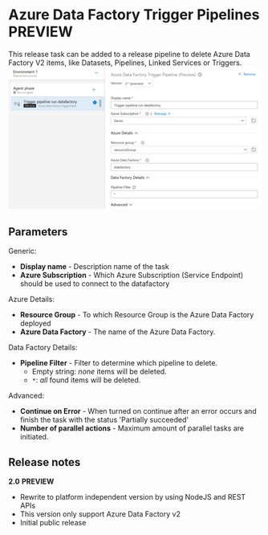 # Azure Data Factory Trigger Pipelines **PREVIEW**

This release task can be added to a release pipeline to delete Azure Data Factory V2 items, like Datasets, Pipelines, Linked Services or Triggers.
![](../images/screenshot-6.png)

## Parameters

Generic:

- **Display name** - Description name of the task
- **Azure Subscription** - Which Azure Subscription (Service Endpoint) should be used to connect to the datafactory

Azure Details:
- **Resource Group** - To which Resource Group is the Azure Data Factory deployed
- **Azure Data Factory** - The name of the Azure Data Factory.

Data Factory Details:
- **Pipeline Filter** - Filter to determine which pipeline to delete.
    - Empty string: *none* items will be deleted.
    - `*`: *all* found items will be deleted.

Advanced:
- **Continue on Error** - When turned on continue after an error occurs and finish the task with the status 'Partially succeeded'
- **Number of parallel actions** - Maximum amount of parallel tasks are initiated.

## Release notes

**2.0** **PREVIEW**

- Rewrite to platform independent version by using NodeJS and REST APIs
- This version only support Azure Data Factory v2
- Initial public release
